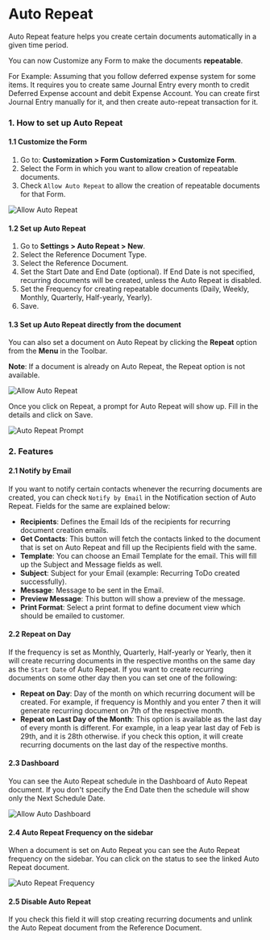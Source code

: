 <!-- add-breadcrumbs -->
# Auto Repeat

Auto Repeat feature helps you create certain documents automatically in a given time period.

You can now Customize any Form to make the documents **repeatable**.

For Example: Assuming that you follow deferred expense system for some items. It requires you to create same Journal Entry every month to credit Deferred Expense account and debit Expense Account. You can create first Journal Entry manually for it, and then create auto-repeat transaction for it.

### 1. How to set up Auto Repeat

#### 1.1 Customize the Form
1. Go to: **Customization > Form Customization > Customize Form**.
2. Select the Form in which you want to allow creation of repeatable documents.
3. Check `Allow Auto Repeat` to allow the creation of repeatable documents for that Form.

<img class="screenshot" alt="Allow Auto Repeat" src="/docs/assets/img/setup/automation/allow-auto-repeat.png">

#### 1.2 Set up Auto Repeat
1. Go to **Settings > Auto Repeat > New**.
2. Select the Reference Document Type.
3. Select the Reference Document.
4. Set the Start Date and End Date (optional). 
If End Date is not specified, recurring documents will be created, unless the Auto Repeat is disabled.
5. Set the Frequency for creating repeatable documents 
(Daily, Weekly, Monthly, Quarterly, Half-yearly, Yearly).
6. Save.

#### 1.3 Set up Auto Repeat directly from the document
You can also set a document on Auto Repeat by clicking the **Repeat** option from the **Menu** in the Toolbar.

**Note**: If a document is already on Auto Repeat, the Repeat option is not available.

<img class="screenshot" alt="Allow Auto Repeat" src="/docs/assets/img/setup/automation/repeat-option.png">

Once you click on Repeat, a prompt for Auto Repeat will show up. Fill in the details and click on Save.

<img class="screenshot" alt="Auto Repeat Prompt" src="/docs/assets/img/setup/automation/auto-repeat-prompt.png">

### 2. Features

#### 2.1 Notify by Email
If you want to notify certain contacts whenever the recurring documents are created, you can check `Notify by Email` in the Notification section of Auto Repeat. Fields for the same are explained below:

- **Recipients**: Defines the Email Ids of the recipients for recurring document creation emails.
- **Get Contacts**: This button will fetch the contacts linked to the document that is set on Auto Repeat and fill up the Recipients field with the same.
- **Template**: You can choose an Email Template for the email. This will fill up the Subject and Message fields as well.
- **Subject**: Subject for your Email (example: Recurring ToDo created successfully).
- **Message**: Message to be sent in the Email.
- **Preview Message**: This button will show a preview of the message.
- **Print Format**: Select a print format to define document view which should be emailed to customer.

#### 2.2 Repeat on Day
If the frequency is set as Monthly, Quarterly, Half-yearly or Yearly, then it will create recurring documents in the respective months on the same day as the `Start Date` of Auto Repeat. If you want to create recurring documents on some other day then you can set one of the following:

- **Repeat on Day**: Day of the month on which recurring document will be created. For example, if frequency is Monthly and you enter 7 then it will generate recurring document on 7th of the respective month.
- **Repeat on Last Day of the Month**: This option is available as the last day of every month is different. For example, in a leap year last day of Feb is 29th, and it is 28th otherwise. if you check this option, it will create recurring documents on the last day of the respective months.

#### 2.3 Dashboard
You can see the Auto Repeat schedule in the Dashboard of Auto Repeat document. If you don't specify the End Date then the schedule will show only the Next Schedule Date.

<img class="screenshot" alt="Allow Auto Dashboard" src="/docs/assets/img/setup/automation/auto-repeat-dashboard.png">

#### 2.4 Auto Repeat Frequency on the sidebar
When a document is set on Auto Repeat you can see the Auto Repeat frequency on the sidebar.
You can click on the status to see the linked Auto Repeat document.

<img class="screenshot" alt="Auto Repeat Frequency" src="/docs/assets/img/setup/automation/auto-repeat-frequency.png">

#### 2.5 Disable Auto Repeat
If you check this field it will stop creating recurring documents and unlink the Auto Repeat document from the Reference Document.
